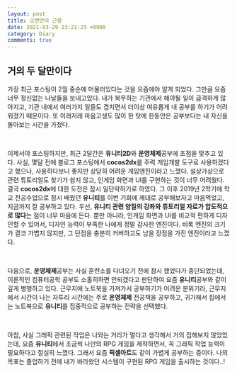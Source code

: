 ```yaml
---
layout: post
title: 오랜만의 근황
date: 2021-03-29 23:21:23 +0900
category: Diary
comments: true
---
```


## 거의 두 달만이다

가장 최근 포스팅이 2월 중순에 머물러있다는 것을 요즘에야 알게 되었다. 그만큼 요즘 너무 정신없는 나날들을 보내고있다. 내가 복무하는 기관에서 해야될 일이 급격하게 많아지고, 기관 내에서 여러가지 일들도 겹치면서 더이상 여유롭게 내 공부를 하기가 어려워졌기 때문이다. 또 이래저래 마음고생도 많이 한 탓에 한동안은 공부보다는 내 자신을 돌아보는 시간을 가졌다.

<br/>

이제서야 포스팅하지만, 최근 2달간은 **유니티2D**와 **운영체제**공부에 초점을 맞추고 있다. 사실, 몇달 전에 블로그 포스팅에서 **cocos2dx**를 주력 게임개발 도구로 사용하겠다고 했으나, 사용하다보니 좋지만 상당히 어려운 게임엔진이라고 느꼈다. 설상가상으로 관련 튜토리얼도 찾기가 쉽지 않고, 인게임 화면과 UI를 구현하는 것이 너무 어려웠다. 결국 **cocos2dx**에 대한 도전은 잠시 일단락하기로 하였다. 그 이후 2019년 2학기에 학교 전공수업으로 잠시 배웠던 **유니티**를 이번 기회에 제대로 공부해보자고 마음먹었고, 지금까지 잘 공부하고 있다. 우선, **유니티 관련 양질의 강좌와 튜토리얼 자료가 압도적으로 많다**는 점이 너무 마음에 든다. 뿐만 아니라, 인게임 화면과 UI를 비교적 편하게 디자인할 수 있어서, 디자인 능력이 부족한 나에게 정말 감사한 엔진이다. 비록 엔진의 크기가 결코 가볍지 않지만, 그 단점을 충분히 커버하고도 남을 장점을 가진 엔진이라고 느꼈다.

<br/>

다음으로, **운영체제**공부는 사실 훈련소를 다녀오기 전에 잠시 했었다가 중단되었는데, 이론적인 컴퓨터공학 공부도 소홀히하면 안되겠다고 판단하여 요즘 **유니티**공부와 같이 깊게 병행하고 있다. 근무지에 노트북을 가져가서 공부하기가 어려운 분위기라, 근무지에서 시간이 나는 자투리 시간에는 주로 **운영체제** 전공책을 공부하고, 귀가해서 집에서는 노트북으로 **유니티**를 집중적으로 공부하는 전략을 선택했다. 

<br/>

아참, 사실 그래픽 관련된 작업은 나와는 거리가 멀다고 생각해서 거의 접해보지 않았었는데, 요즘 **유니티**에서 조금씩 나만의 RPG 게임을 제작하면서, 꼭 그래픽 작업 능력이 필요하다고 절실히 느꼈다. 그래서 요즘 **픽셀아트**도 같이 가볍게 공부하는 중이다. 나의 목표는 졸업하기 전에 내가 바라왔던 시스템이 구현된 RPG 게임을 출시하는 것이다..! 